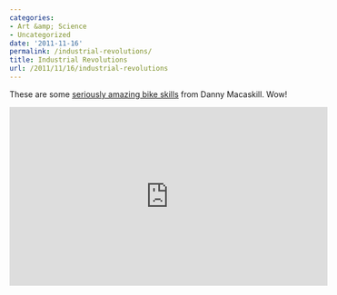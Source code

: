 ```yaml
---
categories:
- Art &amp; Science
- Uncategorized
date: '2011-11-16'
permalink: /industrial-revolutions/
title: Industrial Revolutions
url: /2011/11/16/industrial-revolutions
---
```


These are some <a href="https://www.youtube.com/watch?v=ShbC5yVqOdI">seriously amazing bike skills</a> from Danny Macaskill. Wow!

<iframe class="alignc" width="560" height="315" src="https://www.youtube.com/embed/ShbC5yVqOdI?rel=0" frameborder="0" allowfullscreen></iframe>